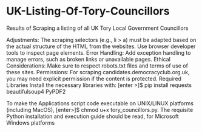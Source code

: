 # UK-Listing-Of-Tory-Councillors
Results of Scraping a listing of all UK Tory Local Government Councillors

Adjustments: The scraping selectors (e.g., li > a) must be adapted based on the actual structure of the HTML from the websites. Use browser developer tools to inspect page elements.
Error Handling: Add exception handling to manage errors, such as broken links or unavailable pages.
Ethical Considerations: Make sure to respect robots.txt files and terms of use of these sites.
Permissions: For scraping candidates.democracyclub.org.uk, you may need explicit permission if the content is protected.
Required Libraries
Install the necessary libraries with: [enter >]$ pip install requests beautifulsoup4 PyPDF2

To make the Applications script code executable on UNIX/LINUX platforms (including MacOS), [enter>]$ chmod u+x tory_councillors.py. 
The requisite Python installation and execution guide should be read, for Microsoft Windows platforms
